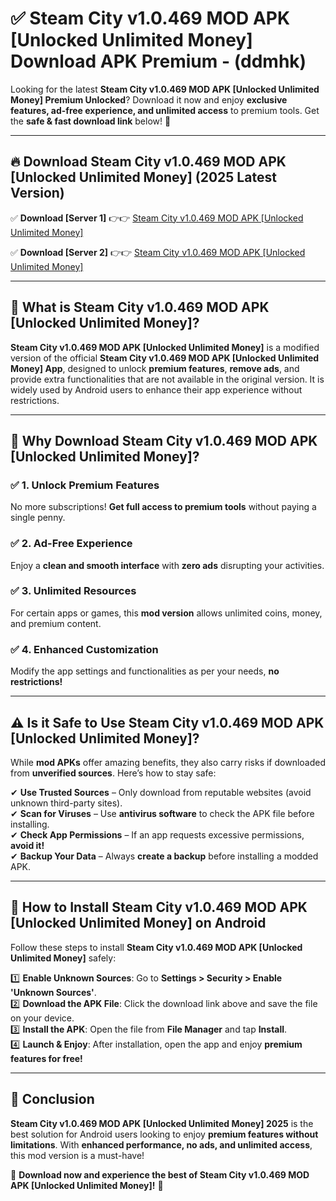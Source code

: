 
# ✅ Steam City v1.0.469 MOD APK [Unlocked Unlimited Money] Download APK Premium -  (ddmhk) 

Looking for the latest **Steam City v1.0.469 MOD APK [Unlocked Unlimited Money] Premium Unlocked**? Download it now and enjoy **exclusive features, ad-free experience, and unlimited access** to premium tools. Get the **safe & fast download link** below! 🚀

---

## 🔥 Download Steam City v1.0.469 MOD APK [Unlocked Unlimited Money] (2025 Latest Version)

✅ **Download [Server 1]** 👉👉 [Steam City v1.0.469 MOD APK [Unlocked Unlimited Money] ](https://apkcomod.com?title=Steam_City_v1.0.469_MOD_APK_[Unlocked_Unlimited_Money])  

✅ **Download [Server 2]** 👉👉 [Steam City v1.0.469 MOD APK [Unlocked Unlimited Money] ](https://apkcomod.com?title=Steam_City_v1.0.469_MOD_APK_[Unlocked_Unlimited_Money])  


---

## 📌 What is Steam City v1.0.469 MOD APK [Unlocked Unlimited Money]?

**Steam City v1.0.469 MOD APK [Unlocked Unlimited Money]** is a modified version of the official **Steam City v1.0.469 MOD APK [Unlocked Unlimited Money] App**, designed to unlock **premium features**, **remove ads**, and provide extra functionalities that are not available in the original version. It is widely used by Android users to enhance their app experience without restrictions.

---

## 🌟 Why Download Steam City v1.0.469 MOD APK [Unlocked Unlimited Money]?

### ✅ 1. Unlock Premium Features
No more subscriptions! **Get full access to premium tools** without paying a single penny.

### ✅ 2. Ad-Free Experience
Enjoy a **clean and smooth interface** with **zero ads** disrupting your activities.

### ✅ 3. Unlimited Resources
For certain apps or games, this **mod version** allows unlimited coins, money, and premium content.

### ✅ 4. Enhanced Customization
Modify the app settings and functionalities as per your needs, **no restrictions!**

---

## ⚠️ Is it Safe to Use Steam City v1.0.469 MOD APK [Unlocked Unlimited Money]?

While **mod APKs** offer amazing benefits, they also carry risks if downloaded from **unverified sources**. Here’s how to stay safe:

✔ **Use Trusted Sources** – Only download from reputable websites (avoid unknown third-party sites).  
✔ **Scan for Viruses** – Use **antivirus software** to check the APK file before installing.  
✔ **Check App Permissions** – If an app requests excessive permissions, **avoid it!**  
✔ **Backup Your Data** – Always **create a backup** before installing a modded APK.

---

## 📲 How to Install Steam City v1.0.469 MOD APK [Unlocked Unlimited Money] on Android

Follow these steps to install **Steam City v1.0.469 MOD APK [Unlocked Unlimited Money]** safely:

1️⃣ **Enable Unknown Sources**: Go to **Settings > Security > Enable 'Unknown Sources'**.  
2️⃣ **Download the APK File**: Click the download link above and save the file on your device.  
3️⃣ **Install the APK**: Open the file from **File Manager** and tap **Install**.  
4️⃣ **Launch & Enjoy**: After installation, open the app and enjoy **premium features for free!**

---

## 🚀 Conclusion

**Steam City v1.0.469 MOD APK [Unlocked Unlimited Money] 2025** is the best solution for Android users looking to enjoy **premium features without limitations**. With **enhanced performance, no ads, and unlimited access**, this mod version is a must-have!

🔻 **Download now and experience the best of Steam City v1.0.469 MOD APK [Unlocked Unlimited Money]!** 🔻

